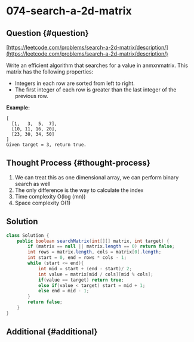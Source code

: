 # 074-search-a-2d-matrix

## Question {#question}

[https://leetcode.com/problems/search-a-2d-matrix/description/](https://leetcode.com/problems/search-a-2d-matrix/description/)

Write an efficient algorithm that searches for a value in anmxnmatrix. This matrix has the following properties:

* Integers in each row are sorted from left to right.
* The first integer of each row is greater than the last integer of the previous row.

**Example:**

```text
[
  [1,   3,  5,  7],
  [10, 11, 16, 20],
  [23, 30, 34, 50]
]
Given target = 3, return true.
```

## Thought Process {#thought-process}

1. We can treat this as one dimensional array, we can perform binary search as well
2. The only difference is the way to calculate the index
3. Time complexity O\(log \(mn\)\)
4. Space complexity O\(1\)

## Solution

```java
class Solution {
    public boolean searchMatrix(int[][] matrix, int target) {
        if (matrix == null || matrix.length == 0) return false;
        int rows = matrix.length, cols = matrix[0].length;
        int start = 0, end = rows * cols - 1;
        while (start <= end){
            int mid = start + (end - start)/ 2;
            int value = matrix[mid / cols][mid % cols];
            if(value == target) return true;
            else if(value < target) start = mid + 1;
            else end = mid - 1;
        }
        return false;
    }
}
```

## Additional {#additional}

